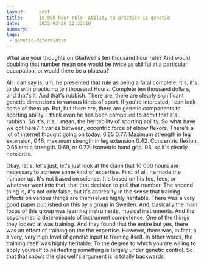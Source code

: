 ```yaml
---
layout:     post
title:      10,000 hour rule  Ability to practice is genetic
date:       2022-02-20 12:32:18
summary:    
tags:
 - genetic-determinism
---
```


What are your thoughts on Gladwell's ten thousand hour rule? And would doubling that number mean one would be twice as skillful at a particular occupation, or would there be a plateau?

All I can say is, um, he presented that rule as being a fatal complete. It's, it's to do with practicing ten thousand Hours. Complete ten thousand dollars, and that's it. And that's rubbish. There are, there are clearly significant genetic dimensions to various kinds of sport. If you're interested, I can look some of them up. But, but there are, there are genetic components to sporting ability. I think even he has been compelled to admit that it's rubbish. So it's, it's, I mean, the heritability of sporting ability. So what have we got here? It varies between, eccentric force of elbow flexors. There's a lot of internet thought going on today. 0.65 0.77. Maximum strength in leg extension, 046, maximum strength in leg extension 0.42. Concentric flexion. 0.65 static strength. 0.69, or 0.72. Isometric hand grip. 03, so it's clearly nonsense.

 Okay, let's, let's just, let's just look at the claim that 10 000 hours are necessary to achieve some kind of expertise. First of all, he made the number up. It's not based on science. It's based on his fee, fees, or whatever went into that, that that decision to pull that number. The second thing is, it's not only false, but it's antireality in the sense that training effects on various things are themselves highly heritable. There was a very good paper published on this by a group in Sweden. And, basically the main focus of this group was learning instruments, musical instruments. And the psychometric determinants of instrument competence. One of the things they looked at was training. And they found that the entire but yes, there was an effect of training on the the expertise. However, there was, in fact, a a very, very high level of genetic input to training itself. In other words, the training itself was highly heritable. To the degree to which you are willing to apply yourself to perfecting something is largely under genetic control. So that that shows the gladwell's argument is is totally backwards.